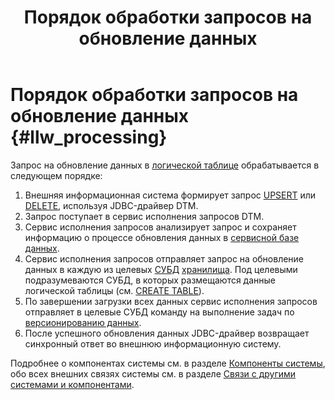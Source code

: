 ﻿---
layout: default
title: Порядок обработки запросов на обновление данных
nav_order: 3
parent: Связи с другими системами и компонентами
grand_parent: Обзор понятий, компонентов и связей
has_children: false
has_toc: false
---

# Порядок обработки запросов на обновление данных {#llw_processing}

Запрос на обновление данных в [логической таблице](../../main_concepts/logical_table/logical_table.md) 
обрабатывается в следующем порядке:
1.  Внешняя информационная система формирует запрос [UPSERT](../../../reference/sql_plus_requests/UPSERT/UPSERT.md) 
    или [DELETE](../../../reference/sql_plus_requests/DELETE/DELETE.md), используя JDBC-драйвер DTM.
2.  Запрос поступает в сервис исполнения запросов DTM.
3.  Сервис исполнения запросов анализирует запрос и сохраняет информацию о процессе обновления данных в 
    [сервисной базе данных](../../main_concepts/service_db/service_db.md).
4.  Сервис исполнения запросов отправляет запрос на обновление данных в каждую из целевых 
    [СУБД](../../../introduction/supported_DBMS/supported_DBMS.md) 
    [хранилища](../../main_concepts/data_storage/data_storage.md). Под целевыми подразумеваются 
    СУБД, в которых размещаются данные логической таблицы 
    (см. [CREATE TABLE](../../../reference/sql_plus_requests/CREATE_TABLE/CREATE_TABLE.md)).
5.  По завершении загрузки всех данных сервис исполнения запросов отправляет в целевые СУБД команду 
    на выполнение задач по 
    [версионированию данных](../../../working_with_system/data_upload/data_versioning/data_versioning.md).
6.  После успешного обновления данных JDBC-драйвер возвращает синхронный ответ во внешнюю 
    информационную систему.

Подробнее о компонентах системы см. в разделе [Компоненты системы](../../components/components.md), 
обо всех внешних связях системы см. в разделе [Связи с другими системами и компонентами](../interactions.md).